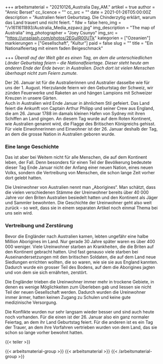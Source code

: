 +++
arbeitsmaterial = "20210126_Australia Day_AM."
artikel = true
author = "Annic Berset"
cc_licence = ""
cc_src = ""
date = 2021-01-26T05:00:00Z
description = "Australien feiert Geburtstag. Die Chinderzytig erklärt, warum das Land trauert und nicht feiert. "
fdw = false
hero_img = "/v1611611893/Australia_Media_ezpavz.jpg"
img_description = "The map of Australia"
img_photographer = "Joey Csunyo"
img_src = "https://unsplash.com/photos/2EGuIR00UTk"
kategorien = ["Ozeanien"]
markierungen = ["Gesellschaft", "Kultur"]
paid = false
slug = ""
title = "Ein Nationalfeiertag mit einem faden Beigeschmack"

+++
_Überall auf der Welt gibt es einen Tag, an dem die unterschiedlichen Länder Geburtstag feiern – die Nationalfeiertage. Dieser steht heute am anderen Ende der Erde bevor: in Australien. Doch dort ist vielen Menschen überhaupt nicht zum Feiern zumute._

Der 26. Januar ist für die Australierinnen und Australier dasselbe wie für uns der 1. August. Hierzulande feiern wir den Geburtstag der Schweiz, wir zünden Feuerwerke und Raketen an und hängen Lampions mit Schweizer Kreuzen in unsere Gärten.   
Auch in Australien wird Ende Januar in ähnlichem Stil gefeiert. Das Land feiert die Ankunft von Captain Arthur Philipp und seiner Crew aus England, die am 26. Januar 1788 im damals kleinen Hafen von Sydney mit ihren Schiffen an Land gingen. An diesem Tag wurde auf dem Roten Kontinent, wie Australien genannt wird, die Flagge des Britischen Königreichs gehisst.  
Für viele Einwohnerinnen und Einwohner ist der 26. Januar deshalb der Tag, an dem die grosse Nation in Australien geboren wurde.

### Eine lange Geschichte

Das ist aber bei Weitem nicht für alle Menschen, die auf dem Kontinent leben, der Fall. Denn besonders für einen Teil der Bevölkerung bedeutete dieser Tag Ende Januar nicht der Anfang einer neuen Nation, eines neuen Volks, sondern die Vertreibung von Menschen, die schon lange Zeit vorher dort gelebt hatten.

Die Ureinwohner von Australien nennt man „Aborigines“. Man schätzt, dass die vielen verschiedenen Stämme der Ureinwohner bereits über 40 000 Jahre vor den Briten Australien besiedelt hatten und den Kontinent als Jäger und Sammler bewohnten. Die Geschichte der Ureinwohner geht also weit zurück – so weit, dass sie in einem separaten Artikel noch einmal Thema bei uns sein wird.

### Vertreibung und Zerstörung

Bevor die Engländer nach Australien kamen, lebten ungefähr eine halbe Million Aborigines im Land. Nur gerade 30 Jahre später waren es über 400 000 weniger. Viele Ureinwohner starben an Krankheiten, die die Briten auf den Kontinent gebracht hatten. Und fast genauso viele starben bei Auseinandersetzungen mit den britischen Soldaten, die auf dem Land neue Siedlungen errichten wollten, die so waren, wie sie sie aus England kannten. Dadurch wurde ein grosser Teil des Bodens, auf dem die Aborigines jagten und von dem sie sich ernährten, zerstört.

Die Engländer trieben die Ureinwohner immer mehr in trockene Gebiete, in denen es wenige Möglichkeiten zum Überleben gab und liessen sie nicht Teil der neuen Gesellschaft werden. Dadurch wurden die Ureinwohner immer ärmer, hatten keinen Zugang zu Schulen und keine gute medizinische Versorgung.

Die Konflikte wurden nur sehr langsam wieder besser und sind auch heute noch vorhanden. Für die einen ist der 26. Januar also ein ganz normaler Feiertag, an dem ihr Land Geburtstag feiert. Für die anderen ist es ein Tag der Trauer, an dem ihre Vorfahren vertrieben wurden von dem Land, das sie schon so lange vorher bewohnt hatten.

{{< teiler >}}

{{< arbeitsmaterial-group >}}
{{< arbeitsmaterial >}}
{{< /arbeitsmaterial-group >}}